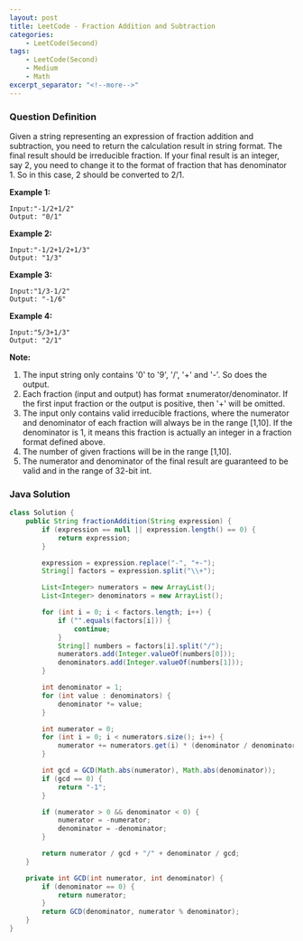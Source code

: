 ```yaml
---
layout: post
title: LeetCode - Fraction Addition and Subtraction
categories:
    - LeetCode(Second)
tags:
    - LeetCode(Second)
    - Medium
    - Math
excerpt_separator: "<!--more-->"
---
```


### Question Definition
Given a string representing an expression of fraction addition and subtraction, you need to return the calculation result in string format. The final result should be irreducible fraction. If your final result is an integer, say 2, you need to change it to the format of fraction that has denominator 1. So in this case, 2 should be converted to 2/1.
<!--more-->
**Example 1:**
```
Input:"-1/2+1/2"
Output: "0/1"
```
**Example 2:**
```
Input:"-1/2+1/2+1/3"
Output: "1/3"
```
**Example 3:**
```
Input:"1/3-1/2"
Output: "-1/6"
```
**Example 4:**
```
Input:"5/3+1/3"
Output: "2/1"
```
**Note:**
1. The input string only contains '0' to '9', '/', '+' and '-'. So does the output.
2. Each fraction (input and output) has format ±numerator/denominator. If the first input fraction or the output is positive, then '+' will be omitted.
3. The input only contains valid irreducible fractions, where the numerator and denominator of each fraction will always be in the range [1,10]. If the denominator is 1, it means this fraction is actually an integer in a fraction format defined above.
4. The number of given fractions will be in the range [1,10].
5. The numerator and denominator of the final result are guaranteed to be valid and in the range of 32-bit int.

### Java Solution
```java
class Solution {
    public String fractionAddition(String expression) {
        if (expression == null || expression.length() == 0) {
            return expression;
        }

        expression = expression.replace("-", "+-");
        String[] factors = expression.split("\\+");

        List<Integer> numerators = new ArrayList();
        List<Integer> denominators = new ArrayList();

        for (int i = 0; i < factors.length; i++) {
            if ("".equals(factors[i])) {
                continue;
            }
            String[] numbers = factors[i].split("/");
            numerators.add(Integer.valueOf(numbers[0]));
            denominators.add(Integer.valueOf(numbers[1]));
        }

        int denominator = 1;
        for (int value : denominators) {
            denominator *= value;
        }

        int numerator = 0;
        for (int i = 0; i < numerators.size(); i++) {
            numerator += numerators.get(i) * (denominator / denominators.get(i));
        }

        int gcd = GCD(Math.abs(numerator), Math.abs(denominator));
        if (gcd == 0) {
            return "-1";
        }

        if (numerator > 0 && denominator < 0) {
            numerator = -numerator;
            denominator = -denominator;
        }

        return numerator / gcd + "/" + denominator / gcd;
    }

    private int GCD(int numerator, int denominator) {
        if (denominator == 0) {
            return numerator;
        }
        return GCD(denominator, numerator % denominator);
    }
}
```